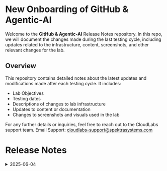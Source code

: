 # New Onboarding of GitHub & Agentic-AI

Welcome to the **GitHub & Agentic-AI** Release Notes repository. In this repo, we will document the changes made during the last testing cycle, including updates related to the infrastructure, content, screenshots, and other relevant changes for the lab.

## Overview

This repository contains detailed notes about the latest updates and modifications made after each testing cycle. It includes:
- Lab Objectives
- Testing dates
- Descriptions of changes to lab infrastructure
- Updates to content or documentation
- Changes to screenshots and visuals used in the lab

For any further details or inquiries, feel free to reach out to the CloudLabs support team. Email Support: cloudlabs-support@spektrasystems.com

# Release Notes

<details>
  <summary>2025-06-04</summary>

## Lab objectives

- Lab 01: Enable GitHub Advance Security and configuration:
  - Task 1: Enable GitHub Security configuration on your organization
  - Task 2: Software Composition Analysis
  - Task 3: Secret Scanning
 
- Lab 02: Enable and use GitHub Copilot
  - Task 1: Leverage Codespaces with VS Code for Copilot
  - Task 2: Understand the code already available for you
  - Task 3: Use GitHub Copilot to refactor the code
  - Task 4: Review the refactored code and understand how it works
  - Task 5: Use GitHub Copilot Chat with code to refactor the code
  - Task 6: Create unit test functions
 
- Lab 03: Azure Foundry and agents Setup
  - Task 1: Create a hub and project in Azure AI Foundry portal
  - Task 2: Deploy Model and retrieve endpoint and API key

- Lab 04: Creating and testing AI agents
  - Task 1: Sign in to Github.
  - Task 2: Creating and testing AI agents.

## Infrastructure Changes

There have been no infrastructure modifications or changes applied to the lab environment, ensuring that its configuration and setup remain same. 

## Content Changes

- **Change**: The lab environment content has been updated to reflect the latest UI changes, including updated screenshots.

## Testing Notes

- **Testing Date**: 2025-06-04
- **Issues Found**: The latest testing phase was completed smoothly, with all systems operating as expected and no errors or issues encountered throughout the process.
- **Resolved Issues**: NA

---
</details>
